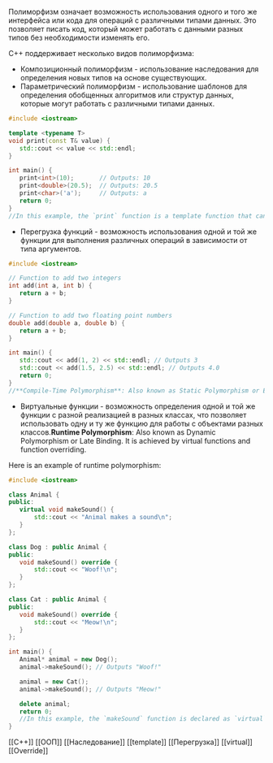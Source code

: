 Полиморфизм означает возможность использования одного и того же интерфейса или кода для операций с различными типами данных. Это позволяет писать код, который может работать с данными разных типов без необходимости изменять его.

С++ поддерживает несколько видов полиморфизма:
* Композиционный полиморфизм - использование наследования для определения новых типов на основе существующих.
* Параметрический полиморфизм - использование шаблонов для определения обобщенных алгоритмов или структур данных, которые могут работать с различными типами данных.
```cpp
#include <iostream>

template <typename T>
void print(const T& value) {
   std::cout << value << std::endl;
}

int main() {
   print<int>(10);       // Outputs: 10
   print<double>(20.5);  // Outputs: 20.5
   print<char>('a');     // Outputs: a
   return 0;
}
//In this example, the `print` function is a template function that can take arguments of any type. The type of the argument is specified at compile time, hence it's called compile-time polymorphism.
```

* Перегрузка функций - возможность использования одной и той же функции для выполнения различных операций в зависимости от типа аргументов. 
```cpp
#include <iostream>

// Function to add two integers
int add(int a, int b) {
   return a + b;
}

// Function to add two floating point numbers
double add(double a, double b) {
   return a + b;
}

int main() {
   std::cout << add(1, 2) << std::endl; // Outputs 3
   std::cout << add(1.5, 2.5) << std::endl; // Outputs 4.0
   return 0;
}
//**Compile-Time Polymorphism**: Also known as Static Polymorphism or Early Binding. It is achieved by function overloading and operator overloading.
```
* Виртуальные функции - возможность определения одной и той же функции с разной реализацией в разных классах, что позволяет использовать одну и ту же функцию для работы с объектами разных классов.**Runtime Polymorphism**: Also known as Dynamic Polymorphism or Late Binding. It is achieved by virtual functions and function overriding.

Here is an example of runtime polymorphism:
```cpp
#include <iostream>

class Animal {
public:
   virtual void makeSound() {
       std::cout << "Animal makes a sound\n";
   }
};

class Dog : public Animal {
public:
   void makeSound() override {
       std::cout << "Woof!\n";
   }
};

class Cat : public Animal {
public:
   void makeSound() override {
       std::cout << "Meow!\n";
   }
};

int main() {
   Animal* animal = new Dog();
   animal->makeSound(); // Outputs "Woof!"

   animal = new Cat();
   animal->makeSound(); // Outputs "Meow!"

   delete animal;
   return 0;
   //In this example, the `makeSound` function is declared as `virtual` in the base class `Animal`, and overridden in the derived classes `Dog` and `Cat`. When called on a pointer of type `Animal*`, the correct version of `makeSound` is determined at runtime depending on the actual type of the object pointed to
}
```

[[C++]] [[ООП]] [[Наследование]] [[template]] [[Перегрузка]] [[virtual]] [[Override]] 